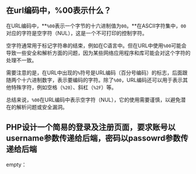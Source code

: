 ## 在url编码中，%00表示什么？

在URL编码中，**`%00`表示一个字节的十六进制值为`00`。**在ASCII字符集中，`00`对应的字符是空字符（NUL），这是一个不可打印的控制字符。

空字符通常用于标记字符串的结束，例如在C语言中。但在URL中使用`%00`可能会导致一些安全和解析方面的问题，因为某些网络应用程序和库可能会对这个字符的处理不一致。

需要注意的是，在URL中出现的`%`符号是URL编码（百分号编码）的标志，后面跟随两个十六进制数字，表示要编码的字符。除了`%00`，URL编码还可以用于表示其他特殊字符，例如空格（`%20`）、斜杠（`%2F`）等。

总结来说，`%00`在URL编码中表示空字符（NUL），它的使用需要谨慎，以避免潜在的解析问题或安全漏洞。



## PHP设计一个简易的登录及注册页面，要求账号以username参数传递给后端，密码以passowrd参数传递给后端



empty：